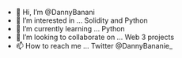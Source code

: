 - 👋 Hi, I’m @DannyBanani
- 👀 I’m interested in ... Solidity and Python
- 🌱 I’m currently learning ... Python
- 💞️ I’m looking to collaborate on ... Web 3 projects
- 📫 How to reach me ... Twitter @DannyBananie_

<!---
DannyBanani/DannyBanani is a ✨ special ✨ repository because its `README.md` (this file) appears on your GitHub profile.
You can click the Preview link to take a look at your changes.
--->
